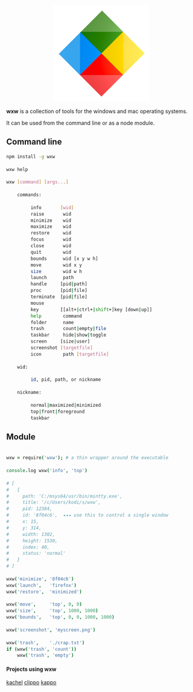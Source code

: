 
<p align="center"><img src="bin/about.png" width=256 height=256></p>

**wxw** is a collection of tools for the windows and mac operating systems.

It can be used from the command line or as a node module.

## Command line

```sh
npm install -g wxw

wxw help

wxw [command] [args...]

    commands:

         info       [wid]
         raise       wid
         minimize    wid
         maximize    wid
         restore     wid
         focus       wid
         close       wid
         quit        wid
         bounds      wid [x y w h]
         move        wid x y
         size        wid w h
         launch      path
         handle     [pid|path]
         proc       [pid|file]
         terminate  [pid|file]
         mouse
         key        [[alt+|ctrl+|shift+]key [down|up]]
         help        command
         folder      name
         trash       count|empty|file
         taskbar     hide|show|toggle
         screen     [size|user]
         screenshot [targetfile]
         icon        path [targetfile]

    wid:

         id, pid, path, or nickname

    nickname:

         normal|maximized|minimized
         top|front|foreground
         taskbar
```

## Module

```coffeescript

wxw = require('wxw'); # a thin wrapper around the executable

console.log wxw('info', 'top')

# [
#   {
#     path: 'C:/msys64/usr/bin/mintty.exe',
#     title: '/c/Users/kodi/s/wxw',
#     pid: 12384,
#     id: '8f04c6',  ◂◂◂ use this to control a single window
#     x: 15,
#     y: 314,
#     width: 1302,
#     height: 1530,
#     index: 40,
#     status: 'normal'
#   }
# ]

wxw('minimize', '8f04c6')
wxw('launch',   'firefox')
wxw('restore',  'minimized')

wxw('move',     'top', 0, 0)
wxw('size',     'top', 1000, 1000)
wxw('bounds',   'top', 0, 0, 1000, 1000)

wxw('screenshot', 'myscreen.png')

wxw('trash',    './crap.txt')
if (wxw('trash', 'count'))
    wxw('trash', 'empty')

```

#### Projects using wxw

[kachel](https://github.com/monsterkodi/kachel)
[clippo](https://github.com/monsterkodi/clippo)
[kappo](https://github.com/monsterkodi/kappo)


